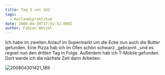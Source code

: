 ```yaml
---
title: Tag 3 von 202
tags:
  - Auslandspraktikum
date: 2008-04-30T17:41:51.000Z
author: Fabian Wetzel
---
```


Ich habe im zweiten Anlauf im Supermarkt um die Ecke nun auch die Butter gefunden. Eine Pizza hab ich im Ofen schön schwarz _gebrannt _und es regnet nun den dritten Tag in Folge. Außerdem hab ich T-Mobile gefunden. Dort werde ich die nächste Zeit dann Arbeiten:

![200804301421_189](200804301421-189.jpg)


